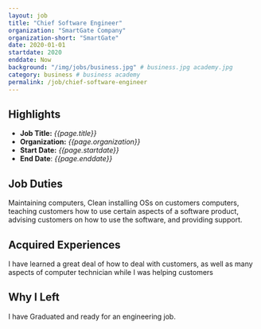 ```yaml
---
layout: job
title: "Chief Software Engineer"
organization: "SmartGate Company"
organization-short: "SmartGate"
date: 2020-01-01
startdate: 2020
enddate: Now
background: "/img/jobs/business.jpg" # business.jpg academy.jpg
category: business # business academy
permalink: /job/chief-software-engineer
---
```


## Highlights

- **Job Title:** _{{page.title}}_
- **Organization:** _{{page.organization}}_
- **Start Date:** _{{page.startdate}}_
- **End Date**: _{{page.enddate}}_

## Job Duties

Maintaining computers, Clean installing OSs on customers computers, teaching customers how to use certain aspects of a software product, advising customers on how to use the software, and providing support.

## Acquired Experiences

I have learned a great deal of how to deal with customers, as well as many aspects of computer technician while I was helping customers

## Why I Left

I have Graduated and ready for an engineering job.
